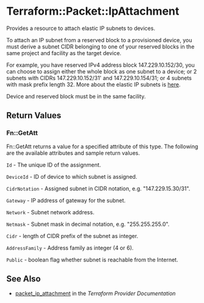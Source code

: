 # Terraform::Packet::IpAttachment

Provides a resource to attach elastic IP subnets to devices.

To attach an IP subnet from a reserved block to a provisioned device, you must derive a subnet CIDR belonging to
one of your reserved blocks in the same project and facility as the target device.

For example, you have reserved IPv4 address block 147.229.10.152/30, you can choose to assign either the whole
block as one subnet to a device; or 2 subnets with CIDRs 147.229.10.152/31' and 147.229.10.154/31; or 4 subnets
with mask prefix length 32. More about the elastic IP subnets is [here](https://help.packet.net/article/54-elastic-ips).

Device and reserved block must be in the same facility.

## Return Values

### Fn::GetAtt

Fn::GetAtt returns a value for a specified attribute of this type. The following are the available attributes and sample return values.

`Id` - The unique ID of the assignment.

`DeviceId` - ID of device to which subnet is assigned.

`CidrNotation` - Assigned subnet in CIDR notation, e.g. "147.229.15.30/31".

`Gateway` - IP address of gateway for the subnet.

`Network` - Subnet network address.

`Netmask` - Subnet mask in decimal notation, e.g. "255.255.255.0".

`Cidr` - length of CIDR prefix of the subnet as integer.

`AddressFamily` - Address family as integer (4 or 6).

`Public` - boolean flag whether subnet is reachable from the Internet.

## See Also

* [packet_ip_attachment](https://www.terraform.io/docs/providers/packet/r/ip_attachment.html) in the _Terraform Provider Documentation_